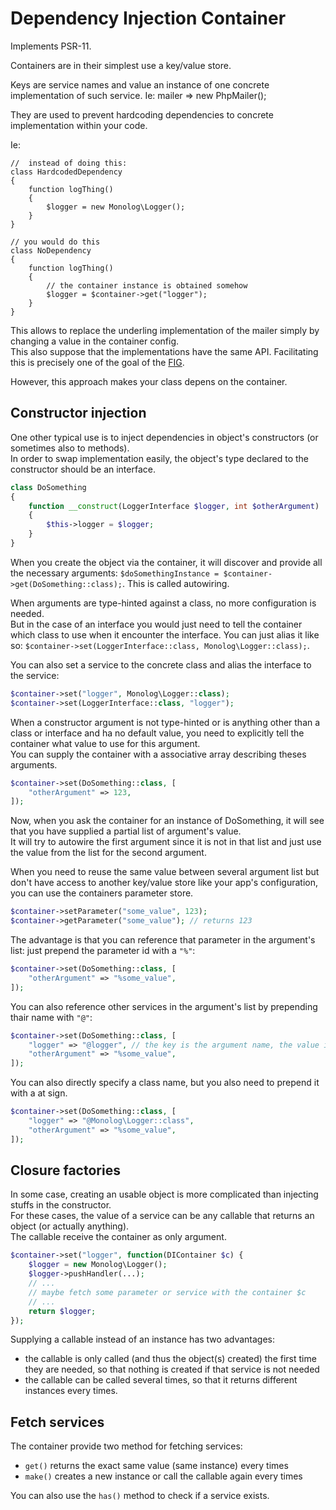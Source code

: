 # Dependency Injection Container

Implements PSR-11.

Containers are in their simplest use a key/value store.

Keys are service names and value an instance of one concrete implementation of such service.
Ie: mailer => new PhpMailer();

They are used to prevent hardcoding dependencies to concrete implementation within your code.

Ie:
```
//  instead of doing this:
class HardcodedDependency 
{
    function logThing() 
    {
        $logger = new Monolog\Logger();
    }
}

// you would do this
class NoDependency 
{
    function logThing() 
    {
        // the container instance is obtained somehow 
        $logger = $container->get("logger");
    }
}
```

This allows to replace the underling implementation of the mailer simply by changing a value in the container config.  
This also suppose that the implementations have the same API. Facilitating this is precisely one of the goal of the [FIG](http://www.php-fig.org/).

However, this approach makes your class depens on the container.

## Constructor injection

One other typical use is to inject dependencies in object's constructors (or sometimes also to methods).  
In order to swap implementation easily, the object's type declared to the constructor should be an interface.

```php
class DoSomething
{
    function __construct(LoggerInterface $logger, int $otherArgument)
    {
        $this->logger = $logger;
    }
}
```

When you create the object via the container, it will discover and provide all the necessary arguments: `$doSomethingInstance = $container->get(DoSomething::class);`. This is called autowiring.

When arguments are type-hinted against a class, no more configuration is needed.  
But in the case of an interface you would just need to tell the container which class to use when it encounter the interface. 
You can just alias it like so: `$container->set(LoggerInterface::class, Monolog\Logger::class);`.

You can also set a service to the concrete class and alias the interface to the service:
```php
$container->set("logger", Monolog\Logger::class);
$container->set(LoggerInterface::class, "logger");
``` 

When a constructor argument is not type-hinted or is anything other than a class or interface and ha no default value, you need to explicitly tell the container what value to use for this argument.  
You can supply the container with a associative array describing theses arguments. 

```php
$container->set(DoSomething::class, [
    "otherArgument" => 123,
]);
``` 
 
Now, when you ask the container for an instance of DoSomething, it will see that you have supplied a partial list of argument's value.    
It will try to autowire the first argument since it is not in that list and just use the value from the list for the second argument.

When you need to reuse the same value between several argument list but don't have access to another key/value store like your app's configuration, you can use the containers parameter store.

```php
$container->setParameter("some_value", 123);
$container->getParameter("some_value"); // returns 123
```

The advantage is that you can reference that parameter in the argument's list: just prepend the parameter id with a `"%"`:
```php
$container->set(DoSomething::class, [
    "otherArgument" => "%some_value",
]);
```

You can also reference other services in the argument's list by prepending thair name with `"@"`:
```php
$container->set(DoSomething::class, [
    "logger" => "@logger", // the key is the argument name, the value is the service name
    "otherArgument" => "%some_value",
]);
```

You can also directly specify a class name, but you also need to prepend it with a at sign.
```php
$container->set(DoSomething::class, [
    "logger" => "@Monolog\Logger::class",
    "otherArgument" => "%some_value",
]);
```

## Closure factories

In some case, creating an usable object is more complicated than injecting stuffs in the constructor.  
For these cases, the value of a service can be any callable that returns an object (or actually anything).  
The callable receive the container as only argument.

```php
$container->set("logger", function(DIContainer $c) {
    $logger = new Monolog\Logger();
    $logger->pushHandler(...);
    // ...
    // maybe fetch some parameter or service with the container $c
    // ...
    return $logger;
});
```

Supplying a callable instead of an instance has two advantages:
- the callable is only called (and thus the object(s) created) the first time they are needed, so that nothing is created if that service is not needed
- the callable can be called several times, so that it returns different instances every times.

## Fetch services

The container provide two method for fetching services:

- `get()` returns the exact same value (same instance) every times
- `make()` creates a new instance or call the callable again every times

You can also use the `has()` method to check if a service exists.
